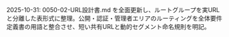 2025-10-31: 0050-02-URL設計書.md を全面更新し、ルートグループを実URLと分離した表形式に整理。公開・認証・管理者エリアのルーティングを全体要件定義書の用語と整合させ、短い共有URLと動的セグメント命名規則を明記。